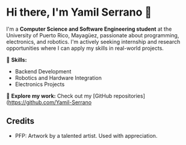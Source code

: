 # Hi there, I'm Yamil Serrano 👋

I'm a **Computer Science and Software Engineering student** at the University of Puerto Rico, Mayagüez, passionate about programming, electronics, and robotics. I'm actively seeking internship and research opportunities where I can apply my skills in real-world projects.

🔧 **Skills:**
- Backend Development
- Robotics and Hardware Integration
- Electronics Projects

🔗 **Explore my work:**
Check out my [GitHub repositories](https://github.com/Yamil-Serrano

## Credits
- PFP: Artwork by a talented artist. Used with appreciation.




